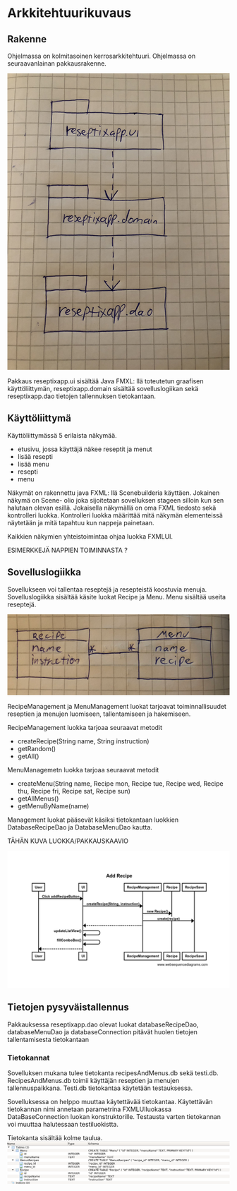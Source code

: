 # Arkkitehtuurikuvaus

## Rakenne 

Ohjelmassa on kolmitasoinen kerrosarkkitehtuuri. Ohjelmassa on seuraavanlainan pakkausrakenne.

<img src="https://github.com/Eddiejjay/ot-harjoitustyo/blob/master/ReseptiXApp/dokumentaatio/Kuvat/pakkausarkkitehtuuri.jpg">




Pakkaus reseptixapp.ui sisältää Java FMXL: llä toteutetun graafisen käyttöliittymän, reseptixapp.domain sisältää sovelluslogiikan sekä reseptixapp.dao tietojen tallennuksen tietokantaan. 

## Käyttöliittymä

Käyttöliittymässä 5 erilaista näkymää. 
- etusivu, jossa käyttäjä näkee reseptit ja menut
- lisää resepti
- lisää menu 
- resepti 
- menu


Näkymät on rakennettu java FXML: llä Scenebuilderia käyttäen. Jokainen näkymä on Scene- olio joka sijoitetaan sovelluksen stageen silloin kun sen halutaan olevan esillä. Jokaisella näkymällä on oma FXML tiedosto sekä kontrolleri luokka. Kontrolleri luokka määrittää mitä näkymän elementeissä näytetään ja mitä tapahtuu kun nappeja painetaan. 

Kaikkien näkymien yhteistoimintaa ohjaa luokka FXMLUI. 


ESIMERKKEJÄ NAPPIEN TOIMINNASTA ?


## Sovelluslogiikka 

Sovellukseen voi tallentaa reseptejä ja resepteistä koostuvia menuja. Sovelluslogiikka sisältää käsite luokat Recipe ja Menu. Menu sisältää useita reseptejä.

<img src="https://github.com/Eddiejjay/ot-harjoitustyo/blob/master/ReseptiXApp/dokumentaatio/Kuvat/Monestamonen.png">


RecipeManagement ja MenuManagement luokat tarjoavat toiminnallisuudet reseptien ja menujen luomiseen, tallentamiseen ja hakemiseen. 

RecipeManagement luokka tarjoaa seuraavat metodit
- createRecipe(String name, String instruction)
- getRandom()
- getAll() 

MenuManagemetn luokka tarjoaa seuraavat metodit
- createMenu(String name, Recipe mon, Recipe tue, Recipe wed, Recipe thu, Recipe fri, Recipe sat, Recipe sun)
- getAllMenus() 
- getMenuByName(name)

Management luokat pääsevät käsiksi tietokantaan luokkien DatabaseRecipeDao ja DatabaseMenuDao kautta. 



TÄHÄN KUVA LUOKKA/PAKKAUSKAAVIO


<img src="https://github.com/Eddiejjay/ot-harjoitustyo/blob/master/ReseptiXApp/dokumentaatio/Kuvat/AddRecipeSekvenssikaavio.png">


## Tietojen pysyväistallennus 

Pakkauksessa reseptixapp.dao olevat luokat databaseRecipeDao, databaseMenuDao ja databaseConnection pitävät huolen tietojen tallentamisesta tietokantaan

### Tietokannat 

Sovelluksen mukana tulee tietokanta recipesAndMenus.db sekä testi.db. RecipesAndMenus.db toimii käyttäjän reseptien ja menujen tallennuspaikkana. Testi.db tietokantaa käytetään testauksessa. 

Sovelluksessa on helppo muuttaa käytettävää tietokantaa. Käytettävän tietokannan nimi annetaan parametrina FXMLUIluokassa DataBaseConnection luokan konstruktorille. Testausta varten tietokannan voi muuttaa halutessaan testiluokistta. 

Tietokanta sisältää kolme taulua. 
<img src="https://github.com/Eddiejjay/ot-harjoitustyo/blob/master/ReseptiXApp/dokumentaatio/Kuvat/tietokantataulut.png">












